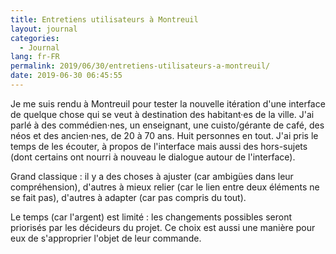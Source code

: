 ```yaml
---
title: Entretiens utilisateurs à Montreuil
layout: journal
categories:
  - Journal
lang: fr-FR
permalink: 2019/06/30/entretiens-utilisateurs-a-montreuil/
date: 2019-06-30 06:45:55
---
```


Je me suis rendu à Montreuil pour tester la nouvelle itération d'une interface de quelque chose qui se veut à destination des habitant·es de la ville. J'ai parlé à des commédien·nes, un enseignant, une cuisto/gérante de café, des néos et des ancien·nes, de 20 à 70 ans. Huit personnes en tout. J'ai pris le temps de les écouter, à propos de l'interface mais aussi des hors-sujets (dont certains ont nourri à nouveau le dialogue autour de l'interface).

Grand classique : il y a des choses à ajuster (car ambigües dans leur compréhension), d'autres à mieux relier (car le lien entre deux éléments ne se fait pas), d'autres à adapter (car pas compris du tout).

Le temps (car l'argent) est limité : les changements possibles seront priorisés par les décideurs du projet. Ce choix est aussi une manière pour eux de s'approprier l'objet de leur commande.
